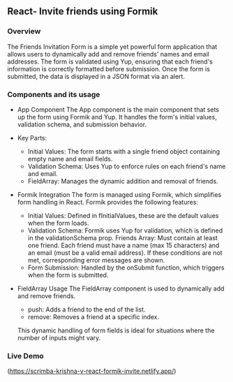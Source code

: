 ## React- Invite friends using Formik

### Overview
The Friends Invitation Form is a simple yet powerful form application that allows users to dynamically add and remove friends' names and email addresses. 
The form is validated using Yup, ensuring that each friend's information is correctly formatted before submission. 
Once the form is submitted, the data is displayed in a JSON format via an alert.

### Components and its usage
- App Component
  The App component is the main component that sets up the form using Formik and Yup. It handles the form's initial values, validation schema, and submission behavior.

- Key Parts:
  - Initial Values: The form starts with a single friend object containing empty name and email fields.
  - Validation Schema: Uses Yup to enforce rules on each friend's name and email.
  - FieldArray: Manages the dynamic addition and removal of friends.

- Formik Integration
  The form is managed using Formik, which simplifies form handling in React. Formik provides the following features:
  - Initial Values: Defined in fInitialValues, these are the default values when the form loads.
  - Validation Schema: Formik uses Yup for validation, which is defined in the validationSchema prop.
      Friends Array:
        Must contain at least one friend.
        Each friend must have a name (max 15 characters) and an email (must be a valid email address).
        If these conditions are not met, corresponding error messages are shown.
  - Form Submission: Handled by the onSubmit function, which triggers when the form is submitted.

- FieldArray Usage
  The FieldArray component is used to dynamically add and remove friends.
  - push: Adds a friend to the end of the list.
  - remove: Removes a friend at a specific index.
  
  This dynamic handling of form fields is ideal for situations where the number of inputs might vary.

### Live Demo
(https://scrimba-krishna-v-react-formik-invite.netlify.app/)

